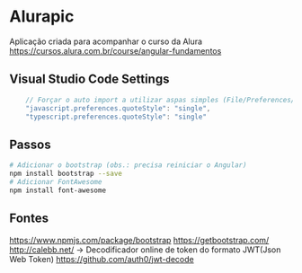 # Alurapic
Aplicação criada para acompanhar o curso da Alura 
https://cursos.alura.com.br/course/angular-fundamentos

## Visual Studio Code Settings
```javascript
    // Forçar o auto import a utilizar aspas simples (File/Preferences/Settings)
    "javascript.preferences.quoteStyle": "single",
    "typescript.preferences.quoteStyle": "single"
```

## Passos

```bash
# Adicionar o bootstrap (obs.: precisa reiniciar o Angular)
npm install bootstrap --save
# Adicionar FontAwesome
npm install font-awesome
```

## Fontes
https://www.npmjs.com/package/bootstrap
https://getbootstrap.com/
http://calebb.net/ -> Decodificador online de token do formato JWT(Json Web Token)
https://github.com/auth0/jwt-decode